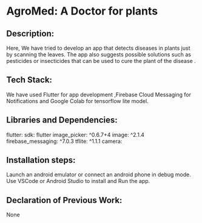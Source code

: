 
# AgroMed: A Doctor for plants

## Description:
Here, We have tried to develop an app that detects diseases in plants just by scanning the leaves. The app also suggests possible solutions such as pesticides or insecticides that can be used to cure the plant of the disease .


## Tech Stack:
We have used Flutter for app development ,Firebase Cloud Messaging for Notifications and Google Colab for tensorflow lite model.


## Libraries and Dependencies:
 flutter:
    sdk: flutter
  image_picker: ^0.6.7+4
  image: ^2.1.4
  firebase_messaging: ^7.0.3 
  tflite: ^1.1.1
  camera:

## Installation steps:
Launch an android emulator or connect an android phone in debug mode. Use VSCode or Android Studio to install and Run the app.

## Declaration of Previous Work:
None

